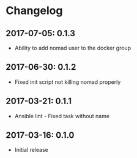 # Changelog 

## 2017-07-05: 0.1.3

  - Ability to add nomad user to the docker group

## 2017-06-30: 0.1.2

  - Fixed init script not killing nomad properly

## 2017-03-21: 0.1.1

  - Ansible lint - Fixed task without name

## 2017-03-16: 0.1.0

  - Initial release

